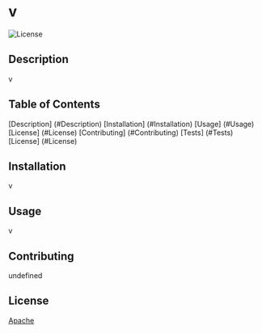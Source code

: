 # v
![License](https://img.shields.io/badge/License-Apache-lightblue.svg)
## Description 
v 
## Table of Contents
[Description] (#Description)
[Installation] (#Installation)
[Usage] (#Usage)
[License] (#License)
[Contributing] (#Contributing)
[Tests] (#Tests)
[License] (#License)
## Installation
v
## Usage
v
## Contributing
undefined
## License
[Apache](https://opensource.org/licenses/Apache)